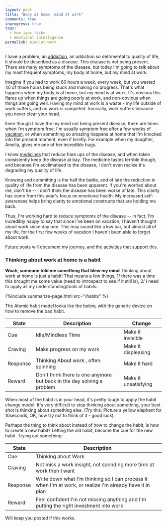 ```yaml
---
layout: post
title: "Body at home, mind at work"
comments: true
inprogress: true
tags:
  - how igor ticks
  - emotional intelligence
permalink: mind-at-work
---
```


I have a problem, an [addiction](/addiction), an addiction so detrimental to quality of life, it should be described as a disease. This disease is not being present. There are many symptoms of the disease, but today I'm going to talk about my most frequent symptoms, my body at home, but my mind at work.

Imagine if you had to work 80 hours a week, every week, but you wasted 40 of those hours being stuck and making no progress. That's what happens when my body is at home, but my mind is at work. It's obvious this flares up when things are going poorly at work, and non-obvious when things are going well. Having my mind at work is a waste - my life outside of work suffers, and no work is competed. Ironically, work suffers because you never clear your head.

Even though I have the my mind not being present disease, there are times when I'm symptom free. I'm usually symptom free after a few weeks of [vacation](/time-off), or when something so amazing happens at home that I'm knocked into the present moment, even if briefly. For example when my daughter, Amelia, gives me one of her incredible hugs.

I know [medicines](/emotional-health) that reduce flare ups of the disease, and when taken consistently keep the disease at bay. The medicine tastes terrible though, and because I'm acclimatised to the disease, I don't even realize it's degrading my quality of life.

Knowing and committing is the half the battle, and of late the reduction in quality of life from the disease has been apparent. If you're worried about me, don't be -- I don't think the disease has been worse of late. This clarity has come from this year's focus on emotional health. My increased self-awareness helps bring clarity to emotional constructs that are holding me back.

Thus, I'm working hard to reduce symptoms of the disease -- in fact, I'm incredibly happy to say that since I've been on vacation, I haven't thought about work since day one. This may sound like a low bar, but almost all of my life, for the first few weeks of vacation I haven't been able to forget about work.

Future posts will document my journey, and the [activities](/emotional-health) that support this.

### Thinking about work at home is a habit

**Woah, someone told me something that blew my mind**  Thinking about work at home is just a habit!  That means a few things, 1/ there was a time this brought me some value (need to introspect to see if it still is), 2/ I need to apply all my understanding/tools of habits:

{%include summarize-page.html src="/habits" %}

The Atomic habit model looks like the below, with the generic device on how to remove the bad habit.

| State    | Description                      | Change             |
| -------- | --------------------------- | -------------------- |
| Cue      | Idle/Mindless Time | Make it invisible    |
| Craving  | Make progress on my work  | Make it displeasing  |
| Response | Thinking About work , often spinning |  Make it hard         |
| Reward   | Don't think there is one anymore but back in the day solving a problem | Make it unsatisfying |


When most of the habit is in your head, it's pretty tough to apply the habit change model. It's very difficult to stop thinking about something, your best shot is thinking about something else. (Try this; Picture a yellow elaphant for 10seconds, OK, now try not to think of it - good luck).

Perhaps the thing to think about instead of how to change the habit, is how to create a new habit? Letting the old habit, become the cue for the new habit. Trying out something:

| State    | Description                                                                                               |
|----------|-----------------------------------------------------------------------------------------------------------|
| Cue      | Thinking about Work                                                                                       |
| Craving  | Not miss a work insight, not spending more time at work then I want                                       |
| Response | Write down what I'm thinking so I can process it when I'm at work, or realize I'm already have it in plan |
| Reward   | Feel confident I'm not missing anything and I'm putting the right investment into work                    |

Will keep you posted if this works.
